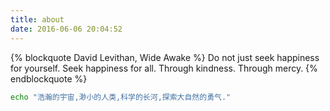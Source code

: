 ```yaml
---
title: about
date: 2016-06-06 20:04:52
---
```


{% blockquote David Levithan, Wide Awake %}
Do not just seek happiness for yourself. Seek happiness for all. Through kindness. Through mercy.
{% endblockquote %}


```bash
echo "浩瀚的宇宙,渺小的人类,科学的长河,探索大自然的勇气."
```